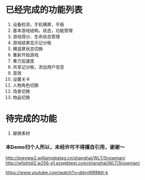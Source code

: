 # 已经完成的功能列表

1. 设备检测，手机横屏，平板
1. 基本游戏结构，状态，功能管理
1. 游戏得分、生命状态管理
1. 游戏结束显示记分板
1. 横竖屏状态切换
1. 重新开始游戏
1. 重力加速度
1. 共享记分板，添加用户信息
1. 音效
1. 设置关卡
1. 人物角色切换
1. 场景切换
1. 物品切换

# 待完成的功能
1. 替换素材

### 本Demo归个人所以，未经许可不得擅自引用，谢谢～


http://preview2.williamsleatag.cn/shanghai/WLT/Snowman/
http://wltshtdi2.w256-e1.ezwebtest.com/shanghai/WLT/Snowman/

https://www.youtube.com/watch?v=ddvnWRMdt-k

 